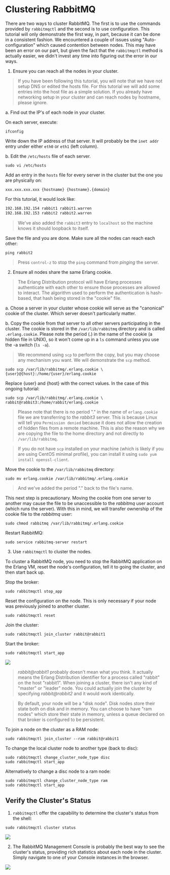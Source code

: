 # Clustering RabbitMQ

There are two ways to cluster RabbitMQ.  The first is to use the commands provided by `rabbitmqctl` and the second is to use configuration.  This tutorial will only demonstrate the first way, in part, because it can be done in a consistent fashion.  We encountered a couple of issues using "Auto-configuration" which caused contention between nodes.  This may have been an error on our part, but given the fact that the `rabbitmqctl` method is actually easier, we didn't invest any time into figuring out the error in our ways.

1.  Ensure you can reach all the nodes in your cluster.

  >  If you have been following this tutorial, you will note that we have not setup DNS or edited the hosts file.  For this tutorial we will add some entries into the host file as a simple solution.  If you already have networking setup in your cluster and can reach nodes by hostname, please ignore.

  a.  Find out the IP's of each node in your cluster.

  On each server, execute:

  `ifconfig`

  Write down the IP address of that server.  It will probably be the `inet addr` entry under either `eth0` or `eth1` (left column).

  b.  Edit the `/etc/hosts` file of each server.

  `sudo vi /etc/hosts`

  Add an entry in the `hosts` file for every server in the cluster but the one you are physically on:

  `xxx.xxx.xxx.xxx {hostname} {hostname}.{domain}`

  For this tutorial, it would look like:

  ```127.0.0.1 localhost rabbit3 rabbit3.warren localhost4
  192.168.192.154 rabbit1 rabbit1.warren
  192.168.192.153 rabbit2 rabbit2.warren
```

  > We've also added the `rabbit3` entry to `localhost` so the machine knows it should loopback to itself.

  Save the file and you are done.  Make sure all the nodes can reach each other:

  ```ping rabbit1
  ping rabbit2
```

  > Press `control-z` to stop the `ping` command from *pinging* the server.

2.  Ensure all nodes share the same Erlang cookie.

  > The Erlang Distribution protocol will have Erlang processes authenticate with each other to ensure those processes are allowed to interact.  The algorithm used to perform the authentication is hash-based, that hash being stored in the "cookie" file.

  a.  Chose a server in your cluster whose cookie will serve as the "canonical" cookie of the cluster.  Which server doesn't particularly matter.

  b.  Copy the cookie from that server to all other servers participating in the cluster.  The cookie is stored in the `/var/lib/rabbitmq` directory and is called `.erlang.cookie`. Please note the period (.) in the name of the cookie (a hidden file in UNIX), so it won't come up in a `ls` command unless you use the -a switch (`ls -a`).

  >  We recommend using `scp` to perform the copy, but you may choose any mechanism you want.  We will demonstrate the `scp` method.

  `sudo scp /var/lib/rabbitmq/.erlang.cookie \
         {user}@{host}:/home/{user}/erlang.cookie`

   Replace {user} and {host} with the correct values.  In the case of this ongoing tutorial:

  `sudo scp /var/lib/rabbitmq/.erlang.cookie \
         rabbit@rabbit3:/home/rabbit/erlang.cookie`

  > Please note that there is no period "." in the name of `erlang.cookie` file we are transferring to the *rabbit3* server.  This is because Linux will tell you `Permission denied` because it does not allow the creation of hidden files from a remote machine.  This is also the reason why we are copying the file to the home directory and not directly to `/var/lib/rabbitmq`.

  > If you do not have `scp` installed on your machine (which is likely if you are using CentOS minimal profile), you can install it using `sudo yum install openssl-client`.

  Move the cookie to the `/var/lib/rabbitmq` directory:

  `sudo mv erlang.cookie /var/lib/rabbitmq/.erlang.cookie`

  > And we've added the period "." back to the file's name.

  This next step is precautionary.  Moving the cookie from one server to another may cause the file to be unaccessible to the *rabbitmq* user account (which runs the server).  With this in mind, we will transfer ownership of the cookie file to the *rabbitmq* user:

  `sudo chmod rabbitmq /var/lib/rabbitmq/.erlang.cookie`

  Restart RabbitMQ:

  `sudo service rabbitmq-server restart`

3.  Use `rabbitmqctl` to cluster the nodes.

  To cluster a RabbitMQ node, you need to stop the RabbitMQ application on the Erlang VM, reset the node's configuration, tell it to going the cluster, and then start back up.

  Stop the broker:

  `sudo rabbitmqctl stop_app`

  Reset the configuration on the node.  This is only necessary if your node was previously joined to another cluster.

  `sudo rabbitmqctl reset`

  Join the cluster:

  `sudo rabbitmqctl join_cluster rabbit@rabbit1`

  Start the broker:

  `sudo rabbitmqctl start_app`

  <a href="https://dl.dropbox.com/u/12311372/RabbitMQ-Doc/i05.png"><img style="max-height: 500px;"
  src="https://dl.dropbox.com/u/12311372/RabbitMQ-Doc/i05.png">
</a>

  >  *rabbit@rabbit1* probably doesn't mean what you think.  It actually means the Erlang Distribution identifier for a process called  "rabbit" on the host "rabbit1".  When joining a cluster, there isn't any kind of "master" or "leader" node.  You could actually join the cluster by specifying *rabbit@rabbit2* and it would work identically.
  
  >  By default, your node will be a "disk node".  Disk nodes store their state both on disk and in memory.  You can choose to have "ram nodes" which store their state in memory, unless a queue declared on that broker is configured to be persistent.
  
  To join a node on the cluster as a RAM node:
  
  `sudo rabbitmqctl join_cluster --ram rabbit@rabbit1`
  
  To change the local cluster node to another type (back to disc):
  
  ```sudo rabbitmqctl stop_app
  sudo rabbitmqctl change_cluster_node_type disc
  sudo rabbitmqctl start_app
```
  
  Alternatively to change a disc node to a ram node:
  
  ```sudo rabbitmqctl stop_app
  sudo rabbitmqctl change_cluster_node_type ram
  sudo rabbitmqctl start_app
```

## Verify the Cluster's Status

1.  `rabbitmqctl` offer the capability to determine the cluster's status from the shell:

  `sudo rabbitmqctl cluster status`

  <a href="https://dl.dropbox.com/u/12311372/RabbitMQ-Doc/i06.png"><img style="max-height: 500px;"
  src="https://dl.dropbox.com/u/12311372/RabbitMQ-Doc/i06.png">
</a>

2.  The RabbitMQ Management Console is probably the best way to see the cluster's status, providing rich statistics about each node in the cluster.  Simply navigate to one of your Console instances in the browser.

  <a href="https://dl.dropbox.com/u/12311372/RabbitMQ-Doc/i07.png"><img style="max-height: 500px;"
  src="https://dl.dropbox.com/u/12311372/RabbitMQ-Doc/i07.png">
</a>